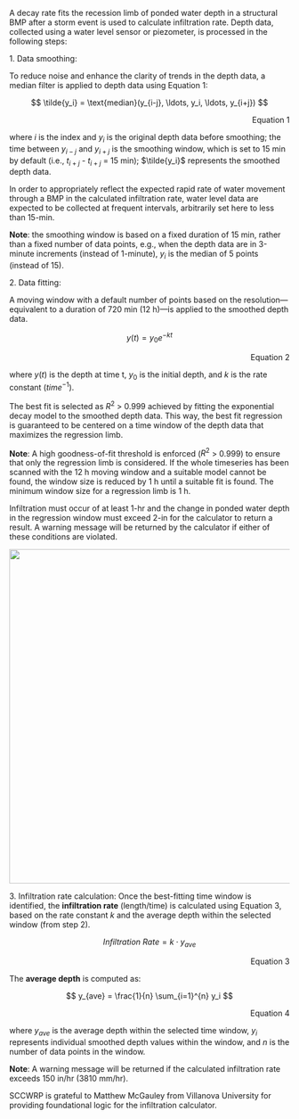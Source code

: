 A decay rate fits the recession limb of ponded water depth in a structural BMP after a storm event is used to calculate infiltration rate. Depth data, collected using a water level sensor or piezometer, is processed in the following steps:

1\. Data smoothing:

To reduce noise and enhance the clarity of trends in the depth data, a median filter is applied to depth data using Equation 1:


$$
\tilde{y_i} = \text{median}(y_{i-j}, \ldots, y_i, \ldots, y_{i+j})
$$

<div align="right"> 
Equation 1
</div>

where $i$ is the index and $y_i$ is the original depth data before smoothing; the time between $y_{i-j}$ and $y_{i+j}$ is the smoothing window, which is set to 15 min by default (i.e., $t_{i+j}$ - $t_{i+j}$ = 15 min); $\tilde{y_i}$ represents the smoothed depth data.

In order to appropriately reflect the expected rapid rate of water movement through a BMP in the calculated infiltration rate, water level data are expected to be collected at frequent intervals, arbitrarily set here to less than 15-min.

**Note**: the smoothing window is based on a fixed duration of 15 min, rather than a fixed number of data points, e.g., when the depth data are in 3-minute increments (instead of 1-minute), $y_i$ is the median of 5 points (instead of 15).

2\. Data fitting:

A moving window with a default number of points based on the resolution—equivalent to a duration of 720 min (12 h)—is applied to the smoothed depth data.

$$
y(t) = y_0 e^{-kt}
$$

<div align="right"> 
Equation 2
</div>

where $y(t)$ is the depth at time t, $y_0$ is the initial depth, and $k$ is the rate constant ($time^{-1}$).

The best fit is selected as $R^2$ > 0.999 achieved by fitting the exponential decay model to the smoothed depth data. This way, the best fit regression is guaranteed to be centered on a time window of the depth data that maximizes the regression limb. 

**Note**: A high goodness-of-fit threshold is enforced ($R^2$ > 0.999) to ensure that only the regression limb is considered. If the whole timeseries has been scanned with the 12 h moving window and a suitable model cannot be found, the window size is reduced by 1 h until a suitable fit is found. The minimum window size for a regression limb is 1 h.

Infiltration must occur of at least 1-hr and the change in ponded water depth in the regression window must exceed 2-in for the calculator to return a result. A warning message will be returned by the calculator if either of these conditions are violated.


<p align="center">
  <img src="https://github.com/user-attachments/assets/e7dacb8c-879c-4ff4-b77c-5009aa681e5e"  width = "600" />
</p>


3\. Infiltration rate calculation: 
Once the best-fitting time window is identified, the **infiltration rate** (length/time) is calculated using Equation 3, based on the rate constant $k$ and the average depth within the selected window (from step 2).

$$Infiltration \ Rate = k \cdot y_{ave}$$  			

<div align="right"> 
Equation 3
</div>

The **average depth** is computed as:

$$
y_{ave} = \frac{1}{n} \sum_{i=1}^{n} y_i
$$	

<div align="right"> 
Equation 4
</div>

where $y_{ave}$ is the average depth within the selected time window, $y_i$ represents individual smoothed depth values within the window, and $n$ is the number of data points in the window.

**Note**: A warning message will be returned if the calculated infiltration rate exceeds 150 in/hr (3810  mm/hr).

SCCWRP is grateful to Matthew McGauley from Villanova University for providing
foundational logic for the infiltration calculator.
